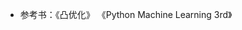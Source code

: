 <!--
 * @Author: tanlx
 * @Date: 2020-02-05 08:08:41
 * @LastEditTime : 2020-02-05 09:47:39
 * @Description: file content
 -->


- 参考书：《凸优化》 《Python Machine Learning 3rd》